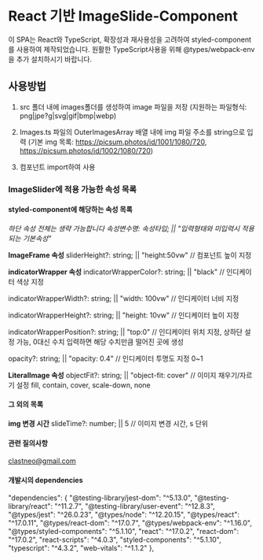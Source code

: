 # React 기반 ImageSlide-Component

이 SPA는 React와 TypeScript, 확장성과 재사용성을 고려하여 styled-component를 사용하여 제작되었습니다. 원활한 TypeScript사용을 위해 @types/webpack-env을 추가 설치하시기 바랍니다.

## 사용방법

1. src 폴더 내에 images폴더를 생성하여 image 파일을 저장
  (지원하는 파일형식: png|jpe?g|svg|gif|bmp|webp)

2. Images.ts 파일의 OuterImagesArray 배열 내에 img 파일 주소를 string으로 입력
  (기본 img 목록: https://picsum.photos/id/1001/1080/720, https://picsum.photos/id/1002/1080/720)

3. 컴포넌트 import하여 사용

### ImageSlider에 적용 가능한 속성 목록
#### styled-component에 해당하는 속성 목록
  *하단 속성 전체는 생략 가능합니다*
  *속성변수명: 속성타입; || "입력형태와 미입력시 적용되는 기본속성"*
  
  **ImageFrame 속성**
  sliderHeight?: string; || "height:50vw"
  // 컴포넌트 높이 지정

  **indicatorWrapper 속성**
  indicatorWrapperColor?: string; || "black"
  // 인디케이터 색상 지정

  indicatorWrapperWidth?: string; || "width: 100vw"
  // 인디케이터 너비 지정

  indicatorWrapperHeight?: string; || "height: 10vw"
  // 인디케이터 높이 지정
  
  indicatorWrapperPosition?: string; || "top:0" 
  // 인디케이터 위치 지정, 상하단 설정 가능, 0대신 수치 입력하면 해당 수치만큼 떨어진 곳에 생성

  opacity?: string; || "opacity: 0.4"
  // 인디케이터 투명도 지정 0~1

  **LiteralImage 속성**
  objectFit?: string; || "object-fit: cover"
  // 이미지 채우기/자르기 설정 fill, contain, cover, scale-down, none

#### 그 외의 목록
  **img 변경 시간**
  slideTime?: number; || 5
  // 이미지 변경 시간, s 단위

#### 관련 질의사항
clastneo@gmail.com

#### 개발시의 dependencies
"dependencies": {
  "@testing-library/jest-dom": "^5.13.0",
  "@testing-library/react": "^11.2.7",
  "@testing-library/user-event": "^12.8.3",
  "@types/jest": "^26.0.23",
  "@types/node": "^12.20.15",
  "@types/react": "^17.0.11",
  "@types/react-dom": "^17.0.7",
  "@types/webpack-env": "^1.16.0",
  "@types/styled-components": "^5.1.10",
  "react": "^17.0.2",
  "react-dom": "^17.0.2",
  "react-scripts": "^4.0.3",
  "styled-components": "^5.1.10",
  "typescript": "^4.3.2",
  "web-vitals": "^1.1.2"
},